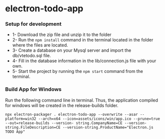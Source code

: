 # electron-todo-app

### Setup for development
- 1- Download the zip file and unzip it to the folder
- 2- Run the `npm install` command in the terminal located in the folder where the files are located.
- 3- Create a database on your Mysql server and import the db/vtetodo.sql file.
- 4- Fill in the database information in the lib/connection.js file with your own.
- 5- Start the project by running the `npm start` command from the terminal.

### Build App for Windows
Run the following command line in terminal. Thus, the application compiled for windows will be created in the release-builds folder.

```npx electron-packager . electron-todo-app --overwrite --asar --platform=win32 --arch=x64 --icon=assets/icons/win/app.ico --prune=true --out=release-builds --version- string.CompanyName=CE --version-string.FileDescription=CE --version-string.ProductName="Electron.js TODO App"```
